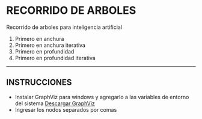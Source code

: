 # RECORRIDO DE ARBOLES
Recorrido de arboles para inteligencia artificial
1. Primero en anchura
2. Primero en anchura iterativa
3. Primero en profundidad
4. Primero en profundidad iterativa

---
## INSTRUCCIONES
- Instalar GraphViz para windows y agregarlo a las variables de entorno del sistema
[Descargar GraphViz](https://drive.google.com/file/d/1ATowIerbE5rY5Lq2earpWaqyJNL31d9p/view?usp=sharing)
- Ingresar los nodos separados por comas
